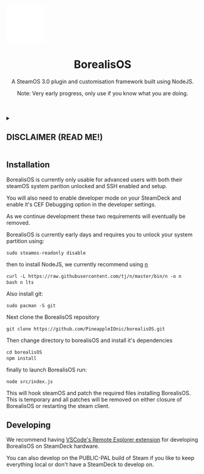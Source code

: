 <img width="100px" src="./assets/lambda.png" align="center"></img>
<h1 align="center">BorealisOS</h1>
<p align="center">A SteamOS 3.0 plugin and customisation framework built using NodeJS.</p>

<p align="center">Note: Very early progress, only use if you know what you are doing.</p>

<br>
<br>

<details>
<summary>
<h2>DISCLAIMER (READ ME!)</h22>
</summary>

```
BorealisOS is a plugin manager that gives (currently) unrestricted access to SteamOS's JavaScript instance. 

Valve binds all SteamOS system functions to this JavaScript instance. Treat installing BorealisOS plugins like installing 
apps that require administrator rights because they quite literally can perform administrator actions without you even 
knowing.

Make sure you review all plugins you install and DO NOT install any plugins you do not inherently trust. Anything with
obfuscation or not very readable code is a big red flag. It would take not even 20 lines of JavaScript to steal your
account token and factory reset the device.

We are not responsible for any device damage caused by using BorealisOS.
```

</details>

<h2>Installation</h2>
BorealisOS is currently only usable for advanced users with both their steamOS system parition unlocked and SSH enabled and setup.

You will also need to enable developer mode on your SteamDeck and enable it's CEF Debugging option in the developer settings.

As we continue development these two requirements will eventually be removed.

BorealisOS is currently early days and requires you to unlock your system partition using:
```
sudo steamos-readonly disable
```
then to install NodeJS, we currently recommend using [n](https://github.com/tj/n)
```
curl -L https://raw.githubusercontent.com/tj/n/master/bin/n -o n
bash n lts
```
Also install git:
```
sudo pacman -S git
```

Next clone the BorealisOS repository
```
git clone https://github.com/PineappleIOnic/borealisOS.git
```

Then change directory to borealisOS and install it's dependencies
```
cd borealisOS
npm install
```
finally to launch BorealisOS run:
```
node src/index.js
```
This will hook steamOS and patch the required files installing BorealisOS. This is temporary and all patches will be removed on either closure of BorealisOS or restarting the steam client.

## Developing
We recommend having [VSCode's Remote Explorer extension](https://code.visualstudio.com/docs/remote/ssh) for developing BorealisOS on SteamDeck hardware.

You can also develop on the PUBLIC-PAL build of Steam if you like to keep everything local or don't have a SteamDeck to develop on.
